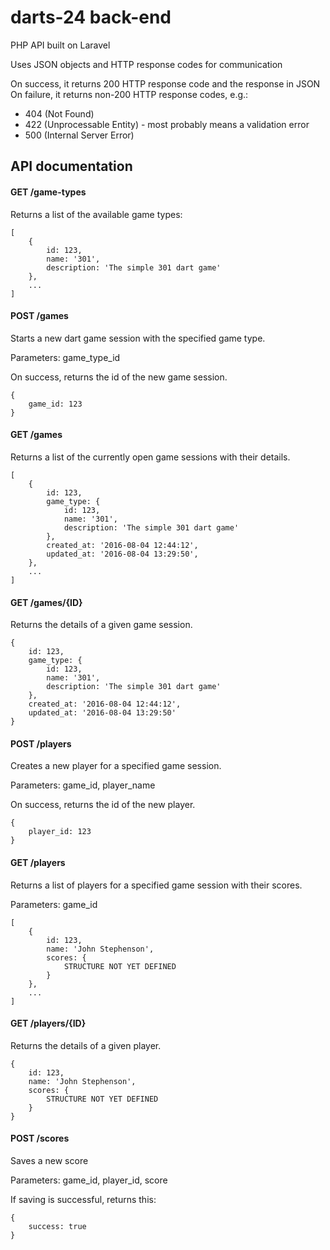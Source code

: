 # darts-24 back-end

PHP API built on Laravel

Uses JSON objects and HTTP response codes for communication

On success, it returns 200 HTTP response code and the response in JSON
On failure, it returns non-200 HTTP response codes, e.g.:

+ 404 (Not Found)
+ 422 (Unprocessable Entity) - most probably means a validation error
+ 500 (Internal Server Error)

## API documentation

#### GET /game-types

Returns a list of the available game types:
```
[
    {
        id: 123,
        name: '301',
        description: 'The simple 301 dart game'
    },
    ...
]
```

#### POST /games

Starts a new dart game session with the specified game type.

Parameters: game_type_id

On success, returns the id of the new game session.

```
{
    game_id: 123
}
```

#### GET /games

Returns a list of the currently open game sessions with their details.

```
[
    {
        id: 123,
        game_type: {
            id: 123,
            name: '301',
            description: 'The simple 301 dart game'
        },
        created_at: '2016-08-04 12:44:12',
        updated_at: '2016-08-04 13:29:50',
    },
    ...
]
```

#### GET /games/{ID}

Returns the details of a given game session.
```
{
    id: 123,
    game_type: {
        id: 123,
        name: '301',
        description: 'The simple 301 dart game'
    },
    created_at: '2016-08-04 12:44:12',
    updated_at: '2016-08-04 13:29:50'
}
```

#### POST /players

Creates a new player for a specified game session.

Parameters: game_id, player_name

On success, returns the id of the new player.

```
{
    player_id: 123
}
```

#### GET /players

Returns a list of players for a specified game session with their scores.

Parameters: game_id
```
[
    {
        id: 123,
        name: 'John Stephenson',
        scores: {
            STRUCTURE NOT YET DEFINED
        }
    },
    ...
]
```

#### GET /players/{ID}

Returns the details of a given player.

```
{
    id: 123,
    name: 'John Stephenson',
    scores: {
        STRUCTURE NOT YET DEFINED
    }
}
```

#### POST /scores

Saves a new score

Parameters: game_id, player_id, score

If saving is successful, returns this:
```
{
    success: true
}
```

